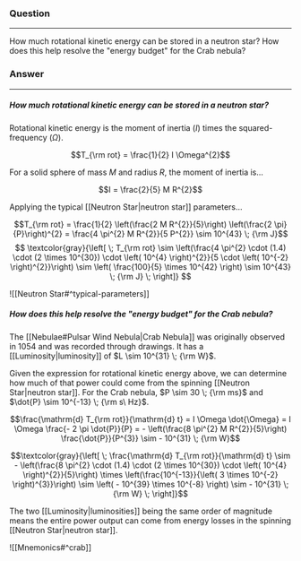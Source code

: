 ### Question
---
How much rotational kinetic energy can be stored in a neutron star? How does this help resolve the "energy budget" for the Crab nebula?

### Answer
---
##### How much rotational kinetic energy can be stored in a neutron star?

Rotational kinetic energy is the moment of inertia ($I$) times the squared-frequency ($\Omega$).

$$T_{\rm rot} = \frac{1}{2} I \Omega^{2}$$

For a solid sphere of mass $M$ and radius $R$, the moment of inertia is...

$$I = \frac{2}{5} M R^{2}$$

Applying the typical [[Neutron Star|neutron star]] parameters...

$$T_{\rm rot} = \frac{1}{2} \left(\frac{2 M R^{2}}{5}\right) \left(\frac{2 \pi}{P}\right)^{2} = \frac{4 \pi^{2} M R^{2}}{5 P^{2}} \sim 10^{43} \; {\rm J}$$
$$
\textcolor{gray}{\left[ \; T_{\rm rot} \sim \left(\frac{4 \pi^{2} \cdot (1.4) \cdot (2 \times 10^{30}) \cdot \left( 10^{4} \right)^{2}}{5 \cdot \left( 10^{-2} \right)^{2}}\right) \sim \left( \frac{100}{5} \times 10^{42} \right) \sim 10^{43} \; {\rm J} \; \right]}
$$

![[Neutron Star#^typical-parameters]]

##### How does this help resolve the "energy budget" for the Crab nebula?

The [[Nebulae#Pulsar Wind Nebula|Crab Nebula]] was originally observed in 1054 and was recorded through drawings. It has a [[Luminosity|luminosity]] of $L \sim 10^{31} \; {\rm W}$.

Given the expression for rotational kinetic energy above, we can determine how much of that power could come from the spinning [[Neutron Star|neutron star]]. For the Crab nebula, $P \sim 30 \; {\rm ms}$ and $\dot{P} \sim 10^{-13} \; {\rm s\ Hz}$.

$$\frac{\mathrm{d} T_{\rm rot}}{\mathrm{d} t} = I \Omega \dot{\Omega} = I \Omega \frac{- 2 \pi \dot{P}}{P} = - \left(\frac{8 \pi^{2} M R^{2}}{5}\right) \frac{\dot{P}}{P^{3}} \sim - 10^{31} \; {\rm W}$$

$$\textcolor{gray}{\left[ \; \frac{\mathrm{d} T_{\rm rot}}{\mathrm{d} t} \sim - \left(\frac{8 \pi^{2} \cdot (1.4) \cdot (2 \times 10^{30}) \cdot \left( 10^{4} \right)^{2}}{5}\right) \times \left(\frac{10^{-13}}{\left( 3 \times 10^{-2} \right)^{3}}\right) \sim \left( - 10^{39} \times 10^{-8} \right) \sim - 10^{31} \; {\rm W} \; \right]}$$

The two [[Luminosity|luminosities]] being the same order of magnitude means the entire power output can come from energy losses in the spinning [[Neutron Star|neutron star]].

![[Mnemonics#^crab]]
